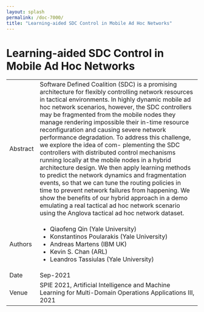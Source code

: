 ```yaml
---
layout: splash
permalink: /doc-7000/
title: "Learning-aided SDC Control in Mobile Ad Hoc Networks"
---
```


# Learning-aided SDC Control in Mobile Ad Hoc Networks

<table>
    <tbody>
    <tr>
        <td>Abstract</td>
        <td>Software Defined Coalition (SDC) is a promising architecture for flexibly controlling network resources in tactical environments. In highly dynamic mobile ad hoc network scenarios, however, the SDC controllers may be fragmented from the mobile nodes they manage rendering impossible their in-time resource reconfiguration and causing severe network performance degradation. To address this challenge, we explore the idea of com- plementing the SDC controllers with distributed control mechanisms running locally at the mobile nodes in a hybrid architecture design. We then apply learning methods to predict the network dynamics and fragmentation events, so that we can tune the routing policies in time to prevent network failures from happening. We show the benefits of our hybrid approach in a demo emulating a real tactical ad hoc network scenario using the Anglova tactical ad hoc network dataset.</td>
    </tr>
    <tr>
        <td>Authors</td>
        <td>
            <ul>
                <li>Qiaofeng Qin (Yale University)</li>
                <li>Konstantinos Poularakis (Yale University)</li>
                <li>Andreas Martens (IBM UK)</li>
                <li>Kevin S. Chan (ARL)</li>
                <li>Leandros Tassiulas (Yale University)</li>
            </ul>
        </td>
    </tr>
    <tr>
        <td>Date</td>
        <td>Sep-2021</td>
    </tr>
    <tr>
        <td>Venue</td>
        <td>SPIE 2021, Artificial Intelligence and Machine Learning for Multi-Domain Operations Applications III, 2021</td>
    </tr>
    </tbody>
</table>
